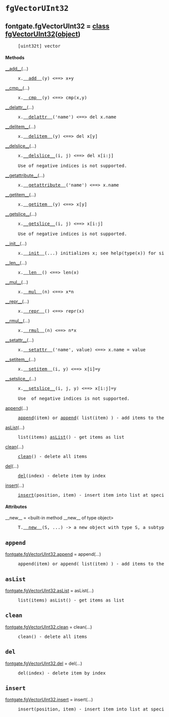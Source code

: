 

<a name="fontgate.fgVectorUInt32"></a>

# `fgVectorUInt32`


<dt class="class"><h2><span class="class-name">fontgate.fgVectorUInt32</span> = <a name="fontgate.fgVectorUInt32" href="#fontgate.fgVectorUInt32">class fgVectorUInt32</a>(<a href="./__builtin__.html#object">object</a>)</h2></dt><dd class="class"><dd>


<pre class="doc" markdown="0">[uint32t] vector</pre>


</dd><h4 class="head-methods">Methods </h4><dl class="function"><dt><a name="fgVectorUInt32-__add__" href="#fgVectorUInt32-__add__"><span class="function-name">__add__</span></a><span class="argspec">(...)</span></dt><dd>

<pre class="doc" markdown="0">x.<a href="#fontgate.fgVectorUInt32-__add__">__add__</a>(y) <==> x+y</pre>

</dd></dl>
<dl class="function"><dt><a name="fgVectorUInt32-__cmp__" href="#fgVectorUInt32-__cmp__"><span class="function-name">__cmp__</span></a><span class="argspec">(...)</span></dt><dd>

<pre class="doc" markdown="0">x.<a href="#fontgate.fgVectorUInt32-__cmp__">__cmp__</a>(y) <==> cmp(x,y)</pre>

</dd></dl>
<dl class="function"><dt><a name="fgVectorUInt32-__delattr__" href="#fgVectorUInt32-__delattr__"><span class="function-name">__delattr__</span></a><span class="argspec">(...)</span></dt><dd>

<pre class="doc" markdown="0">x.<a href="#fontgate.fgVectorUInt32-__delattr__">__delattr__</a>('name') <==> del x.name</pre>

</dd></dl>
<dl class="function"><dt><a name="fgVectorUInt32-__delitem__" href="#fgVectorUInt32-__delitem__"><span class="function-name">__delitem__</span></a><span class="argspec">(...)</span></dt><dd>

<pre class="doc" markdown="0">x.<a href="#fontgate.fgVectorUInt32-__delitem__">__delitem__</a>(y) <==> del x[y]</pre>

</dd></dl>
<dl class="function"><dt><a name="fgVectorUInt32-__delslice__" href="#fgVectorUInt32-__delslice__"><span class="function-name">__delslice__</span></a><span class="argspec">(...)</span></dt><dd>

<pre class="doc" markdown="0">x.<a href="#fontgate.fgVectorUInt32-__delslice__">__delslice__</a>(i, j) <==> del x[i:j]

Use of negative indices is not supported.</pre>

</dd></dl>
<dl class="function"><dt><a name="fgVectorUInt32-__getattribute__" href="#fgVectorUInt32-__getattribute__"><span class="function-name">__getattribute__</span></a><span class="argspec">(...)</span></dt><dd>

<pre class="doc" markdown="0">x.<a href="#fontgate.fgVectorUInt32-__getattribute__">__getattribute__</a>('name') <==> x.name</pre>

</dd></dl>
<dl class="function"><dt><a name="fgVectorUInt32-__getitem__" href="#fgVectorUInt32-__getitem__"><span class="function-name">__getitem__</span></a><span class="argspec">(...)</span></dt><dd>

<pre class="doc" markdown="0">x.<a href="#fontgate.fgVectorUInt32-__getitem__">__getitem__</a>(y) <==> x[y]</pre>

</dd></dl>
<dl class="function"><dt><a name="fgVectorUInt32-__getslice__" href="#fgVectorUInt32-__getslice__"><span class="function-name">__getslice__</span></a><span class="argspec">(...)</span></dt><dd>

<pre class="doc" markdown="0">x.<a href="#fontgate.fgVectorUInt32-__getslice__">__getslice__</a>(i, j) <==> x[i:j]

Use of negative indices is not supported.</pre>

</dd></dl>
<dl class="function"><dt><a name="fgVectorUInt32-__init__" href="#fgVectorUInt32-__init__"><span class="function-name">__init__</span></a><span class="argspec">(...)</span></dt><dd>

<pre class="doc" markdown="0">x.<a href="#fontgate.fgVectorUInt32-__init__">__init__</a>(...) initializes x; see help(type(x)) for signature</pre>

</dd></dl>
<dl class="function"><dt><a name="fgVectorUInt32-__len__" href="#fgVectorUInt32-__len__"><span class="function-name">__len__</span></a><span class="argspec">(...)</span></dt><dd>

<pre class="doc" markdown="0">x.<a href="#fontgate.fgVectorUInt32-__len__">__len__</a>() <==> len(x)</pre>

</dd></dl>
<dl class="function"><dt><a name="fgVectorUInt32-__mul__" href="#fgVectorUInt32-__mul__"><span class="function-name">__mul__</span></a><span class="argspec">(...)</span></dt><dd>

<pre class="doc" markdown="0">x.<a href="#fontgate.fgVectorUInt32-__mul__">__mul__</a>(n) <==> x*n</pre>

</dd></dl>
<dl class="function"><dt><a name="fgVectorUInt32-__repr__" href="#fgVectorUInt32-__repr__"><span class="function-name">__repr__</span></a><span class="argspec">(...)</span></dt><dd>

<pre class="doc" markdown="0">x.<a href="#fontgate.fgVectorUInt32-__repr__">__repr__</a>() <==> repr(x)</pre>

</dd></dl>
<dl class="function"><dt><a name="fgVectorUInt32-__rmul__" href="#fgVectorUInt32-__rmul__"><span class="function-name">__rmul__</span></a><span class="argspec">(...)</span></dt><dd>

<pre class="doc" markdown="0">x.<a href="#fontgate.fgVectorUInt32-__rmul__">__rmul__</a>(n) <==> n*x</pre>

</dd></dl>
<dl class="function"><dt><a name="fgVectorUInt32-__setattr__" href="#fgVectorUInt32-__setattr__"><span class="function-name">__setattr__</span></a><span class="argspec">(...)</span></dt><dd>

<pre class="doc" markdown="0">x.<a href="#fontgate.fgVectorUInt32-__setattr__">__setattr__</a>('name', value) <==> x.name = value</pre>

</dd></dl>
<dl class="function"><dt><a name="fgVectorUInt32-__setitem__" href="#fgVectorUInt32-__setitem__"><span class="function-name">__setitem__</span></a><span class="argspec">(...)</span></dt><dd>

<pre class="doc" markdown="0">x.<a href="#fontgate.fgVectorUInt32-__setitem__">__setitem__</a>(i, y) <==> x[i]=y</pre>

</dd></dl>
<dl class="function"><dt><a name="fgVectorUInt32-__setslice__" href="#fgVectorUInt32-__setslice__"><span class="function-name">__setslice__</span></a><span class="argspec">(...)</span></dt><dd>

<pre class="doc" markdown="0">x.<a href="#fontgate.fgVectorUInt32-__setslice__">__setslice__</a>(i, j, y) <==> x[i:j]=y

Use  of negative indices is not supported.</pre>

</dd></dl>
<dl class="function"><dt><a name="fgVectorUInt32-append" href="#fgVectorUInt32-append"><span class="function-name">append</span></a><span class="argspec">(...)</span></dt><dd>

<pre class="doc" markdown="0"><a href="#fontgate.fgVectorUInt32-append">append</a>(item) or <a href="#fontgate.fgVectorUInt32-append">append</a>( list(item) ) - add items to the end of the list</pre>

</dd></dl>
<dl class="function"><dt><a name="fgVectorUInt32-asList" href="#fgVectorUInt32-asList"><span class="function-name">asList</span></a><span class="argspec">(...)</span></dt><dd>

<pre class="doc" markdown="0">list(items) <a href="#fontgate.fgVectorUInt32-asList">asList</a>() - get items as list</pre>

</dd></dl>
<dl class="function"><dt><a name="fgVectorUInt32-clean" href="#fgVectorUInt32-clean"><span class="function-name">clean</span></a><span class="argspec">(...)</span></dt><dd>

<pre class="doc" markdown="0"><a href="#fontgate.fgVectorUInt32-clean">clean</a>() - delete all items</pre>

</dd></dl>
<dl class="function"><dt><a name="fgVectorUInt32-del" href="#fgVectorUInt32-del"><span class="function-name">del</span></a><span class="argspec">(...)</span></dt><dd>

<pre class="doc" markdown="0"><a href="#fontgate.fgVectorUInt32-del">del</a>(index) - delete item by index</pre>

</dd></dl>
<dl class="function"><dt><a name="fgVectorUInt32-insert" href="#fgVectorUInt32-insert"><span class="function-name">insert</span></a><span class="argspec">(...)</span></dt><dd>

<pre class="doc" markdown="0"><a href="#fontgate.fgVectorUInt32-insert">insert</a>(position, item) - insert item into list at specified position</pre>

</dd></dl>

  <h4 class="head-attrs">Attributes </h4><dl><dt><span class="other-name">__new__</span> = &lt;built-in method __new__ of type object&gt;<dd>

<pre class="doc" markdown="0">T.<a href="#fontgate.fgVectorUInt32-__new__">__new__</a>(S, ...) -> a new object with type S, a subtype of T</pre>

</dd></dl>
</dd>


<a name="fontgate.fgVectorUInt32.append"></a>

## `append`


<dl class="function"><dt><a name="-fontgate.fgVectorUInt32.append" href="#-fontgate.fgVectorUInt32.append"><span class="function-name">fontgate.fgVectorUInt32.append</span></a> = append<span class="argspec">(...)</span></dt><dd>

<pre class="doc" markdown="0">append(item) or append( list(item) ) - add items to the end of the list</pre>

</dd></dl>



<a name="fontgate.fgVectorUInt32.asList"></a>

## `asList`


<dl class="function"><dt><a name="-fontgate.fgVectorUInt32.asList" href="#-fontgate.fgVectorUInt32.asList"><span class="function-name">fontgate.fgVectorUInt32.asList</span></a> = asList<span class="argspec">(...)</span></dt><dd>

<pre class="doc" markdown="0">list(items) asList() - get items as list</pre>

</dd></dl>



<a name="fontgate.fgVectorUInt32.clean"></a>

## `clean`


<dl class="function"><dt><a name="-fontgate.fgVectorUInt32.clean" href="#-fontgate.fgVectorUInt32.clean"><span class="function-name">fontgate.fgVectorUInt32.clean</span></a> = clean<span class="argspec">(...)</span></dt><dd>

<pre class="doc" markdown="0">clean() - delete all items</pre>

</dd></dl>



<a name="fontgate.fgVectorUInt32.del"></a>

## `del`


<dl class="function"><dt><a name="-fontgate.fgVectorUInt32.del" href="#-fontgate.fgVectorUInt32.del"><span class="function-name">fontgate.fgVectorUInt32.del</span></a> = del<span class="argspec">(...)</span></dt><dd>

<pre class="doc" markdown="0">del(index) - delete item by index</pre>

</dd></dl>



<a name="fontgate.fgVectorUInt32.insert"></a>

## `insert`


<dl class="function"><dt><a name="-fontgate.fgVectorUInt32.insert" href="#-fontgate.fgVectorUInt32.insert"><span class="function-name">fontgate.fgVectorUInt32.insert</span></a> = insert<span class="argspec">(...)</span></dt><dd>

<pre class="doc" markdown="0">insert(position, item) - insert item into list at specified position</pre>

</dd></dl>

